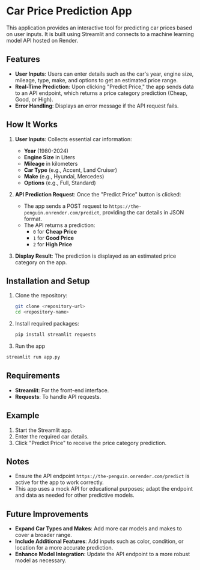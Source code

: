 # Car Price Prediction App

This application provides an interactive tool for predicting car prices based on user inputs. It is built using Streamlit and connects to a machine learning model API hosted on Render.

## Features

- **User Inputs**: Users can enter details such as the car's year, engine size, mileage, type, make, and options to get an estimated price range.
- **Real-Time Prediction**: Upon clicking "Predict Price," the app sends data to an API endpoint, which returns a price category prediction (Cheap, Good, or High).
- **Error Handling**: Displays an error message if the API request fails.

## How It Works

1. **User Inputs**: Collects essential car information:
   - **Year** (1980-2024)
   - **Engine Size** in Liters
   - **Mileage** in kilometers
   - **Car Type** (e.g., Accent, Land Cruiser)
   - **Make** (e.g., Hyundai, Mercedes)
   - **Options** (e.g., Full, Standard)

2. **API Prediction Request**: Once the "Predict Price" button is clicked:
   - The app sends a POST request to `https://the-penguin.onrender.com/predict`, providing the car details in JSON format.
   - The API returns a prediction:
     - `0` for **Cheap Price**
     - `1` for **Good Price**
     - `2` for **High Price**

3. **Display Result**: The prediction is displayed as an estimated price category on the app.

## Installation and Setup

1. Clone the repository:
   ```bash
   git clone <repository-url>
   cd <repository-name>

2. Install required packages:
   ```bash
   pip install streamlit requests
   ```
3. Run the app
  ```bash
  streamlit run app.py
   ```
## Requirements

- **Streamlit**: For the front-end interface.
- **Requests**: To handle API requests.

## Example

1. Start the Streamlit app.
2. Enter the required car details.
3. Click "Predict Price" to receive the price category prediction.

## Notes

- Ensure the API endpoint `https://the-penguin.onrender.com/predict` is active for the app to work correctly.
- This app uses a mock API for educational purposes; adapt the endpoint and data as needed for other predictive models.

## Future Improvements

- **Expand Car Types and Makes**: Add more car models and makes to cover a broader range.
- **Include Additional Features**: Add inputs such as color, condition, or location for a more accurate prediction.
- **Enhance Model Integration**: Update the API endpoint to a more robust model as necessary.
